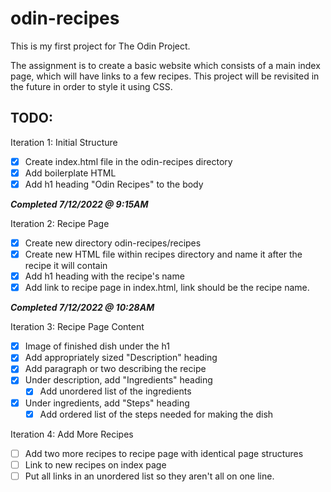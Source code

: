 # odin-recipes

This is my first project for The Odin Project.

The assignment is to create a basic website which consists of a main index page, which will have links to a few recipes. This project will be revisited in the future in order to style it using CSS.

## TODO:

Iteration 1: Initial Structure

- [X] Create index.html file in the odin-recipes directory
- [X] Add boilerplate HTML
- [X] Add h1 heading "Odin Recipes" to the body

***Completed 7/12/2022 @ 9:15AM***

Iteration 2: Recipe Page

- [X] Create new directory odin-recipes/recipes
- [X] Create new HTML file within recipes directory and name it after the recipe it will contain
- [X] Add h1 heading with the recipe's name
- [X] Add link to recipe page in index.html, link should be the recipe name.

***Completed 7/12/2022 @ 10:28AM***

Iteration 3: Recipe Page Content

- [X] Image of finished dish under the h1
- [X] Add appropriately sized "Description" heading
- [X] Add paragraph or two describing the recipe
- [X] Under description, add "Ingredients" heading
  - [X] Add unordered list of the ingredients
- [X] Under ingredients, add "Steps" heading
  - [X] Add ordered list of the steps needed for making the dish

Iteration 4: Add More Recipes
- [ ] Add two more recipes to recipe page with identical page structures
- [ ] Link to new recipes on index page
- [ ] Put all links in an unordered list so they aren't all on one line.
